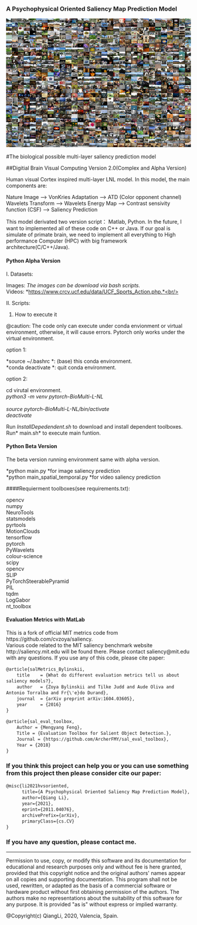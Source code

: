 ### A Psychophysical Oriented Saliency Map Prediction Model

<center>
<img width=1000 height=350 src='imgs/MIT1003.png'><br/>
</center>

#The biological possible multi-layer saliency prediction model

##Digitial Brain Visual Computing Version 2.0(Complex and Alpha Version)

Human visual Cortex inspired multi-layer LNL model. In this model, the main components are:

<p>Nature Image --> VonKries Adaptation --> ATD  (Color opponent channel)
Wavelets Transform --> Wavelets Energy Map --> Contrast sensivity function (CSF) --> Saliency Prediction</p>

<p>This model derivated two version script： Matlab, Python. In the future, I
want to implemented all of these code on C++ or Java. If our goal is 
simulate of primate brain, we need to implement all everything to High 
performance Computer (HPC) with big framework architecture(C/C++/Java).
</p>
 

#### Python Alpha Version

I. Datasets:<br/>

Images: *The images can be download via bash scripts.*<br/>
Videos: *https://www.crcv.ucf.edu/data/UCF_Sports_Action.php.*<br/>


II. Scripts:<br/>

1. How to execute it<br/>

@caution: The code only can execute under conda envionment or virtual environment, otherwise,
it will cause errors. Pytorch only works under the virtual environment.<br/>

option 1: <br/>

*source ~/.bashrc *: (base) this conda environment.<br/>
*conda deactivate *: quit conda environment. <br/>


option 2:<br/>

cd virutal environment. <br/>
*python3 -m venv pytorch-BioMulti-L-NL* <br/>  
*source pytorch-BioMulti-L-NL/bin/activate* <br/>
*deactivate* <br/>

Run *InstallDepedendent.sh* to download and install dependent toolboxes.<br/>
Run* main.sh* to execute main funtion.<br/>

#### Python Beta Version

The beta version running environment same with alpha version.<br/>

*python main.py *for image saliency prediction<br/>
*python main_spatial_temporal.py *for video saliency prediction<br/>


####Requierment toolboxes(see requirements.txt):

opencv<br/>
numpy<br/>
NeuroTools<br/>
statsmodels<br/>
pyrtools<br/>
MotionClouds<br/>
tensorflow<br/>
pytorch<br/>
PyWavelets<br/>
colour-science<br/>
scipy<br/>
opencv<br/>
SLIP<br/>
PyTorchSteerablePyramid<br/>
PIL<br/>
tqdm<br/>
LogGabor<br/>
nt_toolbox<br/>


#### Evaluation Metrics with MatLab

<p>This is a fork of official MIT metrics code from https://github.com/cvzoya/saliency.<br/>
Various code related to the MIT saliency benchmark website http://saliency.mit.edu will be found there. Please contact saliency@mit.edu with any questions. If you use any of this code, please cite paper:</p>

```
@article{salMetrics_Bylinskii,
    title    = {What do different evaluation metrics tell us about saliency models?},
    author   = {Zoya Bylinskii and Tilke Judd and Aude Oliva and Antonio Torralba and Fr{\'e}do Durand},
    journal  = {arXiv preprint arXiv:1604.03605},
    year     = {2016}
}
```

```
@article{sal_eval_toolbox,
    Author = {Mengyang Feng},
    Title = {Evaluation Toolbox for Salient Object Detection.},
    Journal = {https://github.com/ArcherFMY/sal_eval_toolbox},
    Year = {2018}
}
```

### If you think this project can help you or you can use something from this project then please consider cite our paper:

```
@misc{li2021hvsoriented,
      title={A Psychophysical Oriented Saliency Map Prediction Model}, 
      author={Qiang Li},
      year={2021},
      eprint={2011.04076},
      archivePrefix={arXiv},
      primaryClass={cs.CV}
}
```
### If you have any question, please contact me.
----------------------------------------------------------------------
Permission to use, copy, or modify this software and its documentation
for educational and research purposes only and without fee is here
granted, provided that this copyright notice and the original authors'
names appear on all copies and supporting documentation. This program
shall not be used, rewritten, or adapted as the basis of a commercial
software or hardware product without first obtaining permission of the
authors. The authors make no representations about the suitability of
this software for any purpose. It is provided "as is" without express
or implied warranty.

@Copyright(c) QiangLi, 2020, Valencia, Spain.
